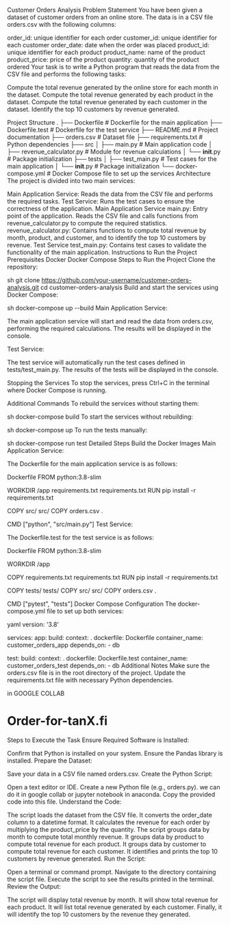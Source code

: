 Customer Orders Analysis
Problem Statement
You have been given a dataset of customer orders from an online store. The data is in a CSV file orders.csv with the following columns:

order_id: unique identifier for each order
customer_id: unique identifier for each customer
order_date: date when the order was placed
product_id: unique identifier for each product
product_name: name of the product
product_price: price of the product
quantity: quantity of the product ordered
Your task is to write a Python program that reads the data from the CSV file and performs the following tasks:

Compute the total revenue generated by the online store for each month in the dataset.
Compute the total revenue generated by each product in the dataset.
Compute the total revenue generated by each customer in the dataset.
Identify the top 10 customers by revenue generated.

Project Structure
.
├── Dockerfile            # Dockerfile for the main application
├── Dockerfile.test       # Dockerfile for the test service
├── README.md             # Project documentation
├── orders.csv            # Dataset file
├── requirements.txt      # Python dependencies
├── src
│   ├── main.py           # Main application code
│   ├── revenue_calculator.py  # Module for revenue calculations
│   └── __init__.py       # Package initialization
├── tests
│   ├── test_main.py      # Test cases for the main application
│   └── __init__.py       # Package initialization
└── docker-compose.yml    # Docker Compose file to set up the services
Architecture
The project is divided into two main services:

Main Application Service: Reads the data from the CSV file and performs the required tasks.
Test Service: Runs the test cases to ensure the correctness of the application.
Main Application Service
main.py: Entry point of the application. Reads the CSV file and calls functions from revenue_calculator.py to compute the required statistics.
revenue_calculator.py: Contains functions to compute total revenue by month, product, and customer, and to identify the top 10 customers by revenue.
Test Service
test_main.py: Contains test cases to validate the functionality of the main application.
Instructions to Run the Project
Prerequisites
Docker
Docker Compose
Steps to Run the Project
Clone the repository:

sh
git clone https://github.com/your-username/customer-orders-analysis.git
cd customer-orders-analysis
Build and start the services using Docker Compose:

sh
docker-compose up --build
Main Application Service:

The main application service will start and read the data from orders.csv, performing the required calculations. The results will be displayed in the console.

Test Service:

The test service will automatically run the test cases defined in tests/test_main.py. The results of the tests will be displayed in the console.

Stopping the Services
To stop the services, press Ctrl+C in the terminal where Docker Compose is running.

Additional Commands
To rebuild the services without starting them:

sh
docker-compose build
To start the services without rebuilding:

sh
docker-compose up
To run the tests manually:

sh
docker-compose run test
Detailed Steps
Build the Docker Images
Main Application Service:

The Dockerfile for the main application service is as follows:

Dockerfile
FROM python:3.8-slim

WORKDIR /app
requirements.txt requirements.txt
RUN pip install -r requirements.txt

COPY src/ src/
COPY orders.csv .

CMD ["python", "src/main.py"]
Test Service:

The Dockerfile.test for the test service is as follows:

Dockerfile
FROM python:3.8-slim

WORKDIR /app

COPY requirements.txt requirements.txt
RUN pip install -r requirements.txt

COPY tests/ tests/
COPY src/ src/
COPY orders.csv .

CMD ["pytest", "tests"]
Docker Compose Configuration
The docker-compose.yml file to set up both services:

yaml
version: '3.8'

services:
  app:
    build:
      context: .
      dockerfile: Dockerfile
    container_name: customer_orders_app
    depends_on:
      - db

  test:
    build:
      context: .
      dockerfile: Dockerfile.test
    container_name: customer_orders_test
    depends_on:
      - db
Additional Notes
Make sure the orders.csv file is in the root directory of the project.
Update the requirements.txt file with necessary Python dependencies.



in GOOGLE COLLAB
# Order-for-tanX.fi
Steps to Execute the Task
Ensure Required Software is Installed:

Confirm that Python is installed on your system.
Ensure the Pandas library is installed.
Prepare the Dataset:

Save your data in a CSV file named orders.csv.
Create the Python Script:

Open a text editor or IDE.
Create a new Python file (e.g., orders.py).
we can do it in google collab or jupyter notebook in anaconda.
Copy the provided code into this file.
Understand the Code:

The script loads the dataset from the CSV file.
It converts the order_date column to a datetime format.
It calculates the revenue for each order by multiplying the product_price by the quantity.
The script groups data by month to compute total monthly revenue.
It groups data by product to compute total revenue for each product.
It groups data by customer to compute total revenue for each customer.
It identifies and prints the top 10 customers by revenue generated.
Run the Script:

Open a terminal or command prompt.
Navigate to the directory containing the script file.
Execute the script to see the results printed in the terminal.
Review the Output:

The script will display total revenue by month.
It will show total revenue for each product.
It will list total revenue generated by each customer.
Finally, it will identify the top 10 customers by the revenue they generated.
